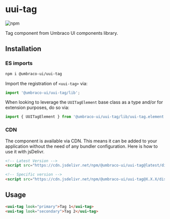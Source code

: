 # uui-tag

![npm](https://img.shields.io/npm/v/@umbraco-ui/uui-tag?logoColor=%231B264F)

Tag component from Umbraco UI components library.

## Installation

### ES imports

```zsh
npm i @umbraco-ui/uui-tag
```

Import the registration of `<uui-tag>` via:

```javascript
import '@umbraco-ui/uui-tag/lib';
```

When looking to leverage the `UUITagElement` base class as a type and/or for extension purposes, do so via:

```javascript
import { UUITagElement } from '@umbraco-ui/uui-tag/lib/uui-tag.element';
```

### CDN

The component is available via CDN. This means it can be added to your application without the need of any bundler configuration. Here is how to use it with jsDelivr.

```html
<!-- Latest Version -->
<script src="https://cdn.jsdelivr.net/npm/@umbraco-ui/uui-tag@latest/dist/uui-tag.min.js"></script>

<!-- Specific version -->
<script src="https://cdn.jsdelivr.net/npm/@umbraco-ui/uui-tag@X.X.X/dist/uui-tag.min.js"></script>
```

## Usage

```html
<uui-tag look="primary">Tag 1</uui-tag>
<uui-tag look="secondary">Tag 2</uui-tag>
```
